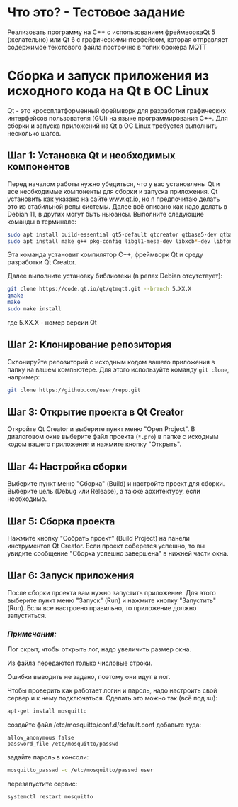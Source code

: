 # Что это? - Тестовое задание

Реализовать программу на C++ c использованием фреймворкаQt 5 (желательно) или Qt 6 с графическиминтерфейсом, которая отправляет содержимое текстового файла построчно в топик брокера MQTT

# Сборка и запуск приложения из исходного кода на Qt в ОС Linux

Qt - это кроссплатформенный фреймворк для разработки графических интерфейсов пользователя (GUI) на языке программирования C++. Для сборки и запуска приложений на Qt в ОС Linux требуется выполнить несколько шагов.

## Шаг 1: Установка Qt и необходимых компонентов

Перед началом работы нужно убедиться, что у вас установлены Qt и все необходимые компоненты для сборки и запуска приложения. Qt установить как указано на сайте www.qt.io, но я предпочитаю делать это из стабильной репы системы. Далее всё описано как надо делать в Debian 11, в других могут быть ньюансы.
Выполните следующие команды в терминале:

```bash
sudo apt install build-essential qt5-default qtcreator qtbase5-dev qtbase5-private-dev
sudo apt install make g++ pkg-config libgl1-mesa-dev libxcb*-dev libfontconfig1-dev libxkbcommon-x11-dev python libgtk-3-dev
```

Эта команда установит компилятор C++, фреймворк Qt и среду разработки Qt Creator.

Далее выполните установку библиотеки (в репах Debian отсутствует):

```bash
git clone https://code.qt.io/qt/qtmqtt.git --branch 5.XX.X
qmake
make
sudo make install
```

где 5.XX.X - номер версии Qt

## Шаг 2: Клонирование репозитория

Склонируйте репозиторий с исходным кодом вашего приложения в папку на вашем компьютере. Для этого используйте команду `git clone`, например:

```bash
git clone https://github.com/user/repo.git  
```

## Шаг 3: Открытие проекта в Qt Creator

Откройте Qt Creator и выберите пункт меню "Open Project". В диалоговом окне выберите файл проекта (`*.pro`) в папке с исходным кодом вашего приложения и нажмите кнопку "Открыть".

## Шаг 4: Настройка сборки

Выберите пункт меню "Сборка" (Build) и настройте проект для сборки. Выберите цель (Debug или Release), а также архитектуру, если необходимо.

## Шаг 5: Сборка проекта

Нажмите кнопку "Собрать проект" (Build Project) на панели инструментов Qt Creator. Если проект соберется успешно, то вы увидите сообщение "Сборка успешно завершена" в нижней части окна.

## Шаг 6: Запуск приложения

После сборки проекта вам нужно запустить приложение. Для этого выберите пункт меню "Запуск" (Run) и нажмите кнопку "Запустить" (Run). Если все настроено правильно, то приложение должно запуститься. 

### *Примечания:*

Лог скрыт, чтобы открыть лог, надо увеличить размер окна.

Из файла передаются только числовые строки.

Ошибки выводить не задано, поэтому они идут в лог.

Чтобы проверить как работает логин и пароль, надо настроить свой сервер и к нему подключаться. Сделать это можно так (всё под su):

```bash
apt-get install mosquitto  

```

создайте файл /etc/mosquitto/conf.d/default.conf
добавьте туда:

```
allow_anonymous false  
password_file /etc/mosquitto/passwd  
```

задайте пароль в консоли:

```bash
mosquitto_passwd -c /etc/mosquitto/passwd user  
```

перезапустите сервис:

```bash
systemctl restart mosquitto  
```

